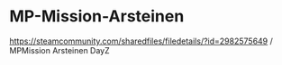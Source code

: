 # MP-Mission-Arsteinen
https://steamcommunity.com/sharedfiles/filedetails/?id=2982575649 / MPMission Arsteinen DayZ
